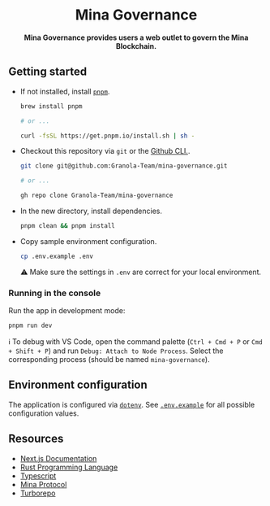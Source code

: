 <h1 align="center">Mina Governance</h1>

<p align="center">
  <b>Mina Governance provides users a web outlet to govern the Mina Blockchain.</b>
</p>

## Getting started

- If not installed, install [`pnpm`](https://pnpm.io/).

  ```bash
  brew install pnpm

  # or ...

  curl -fsSL https://get.pnpm.io/install.sh | sh -
  ```

- Checkout this repository via `git` or the [Github CLI.](https://cli.github.com/).

  ```bash
  git clone git@github.com:Granola-Team/mina-governance.git

  # or ...

  gh repo clone Granola-Team/mina-governance
  ```

- In the new directory, install dependencies.

  ```bash
  pnpm clean && pnpm install
  ```

- Copy sample environment configuration.

  ```bash
  cp .env.example .env
  ```

  ⚠️ Make sure the settings in `.env` are correct for your local environment.

### Running in the console

Run the app in development mode:

```sh
pnpm run dev
```

ℹ️ To debug with VS Code, open the command palette (`Ctrl + Cmd + P` or `Cmd + Shift + P`) and run
`Debug: Attach to Node Process`. Select the corresponding process (should be named `mina-governance`).

## Environment configuration

The application is configured via [`dotenv`](https://github.com/motdotla/dotenv).
See [`.env.example`](./.env.example) for all possible configuration values.

## Resources

- [Next.js Documentation](https://nextjs.org/docs/getting-started)
- [Rust Programming Language](https://doc.rust-lang.org/book/)
- [Typescript](https://www.typescriptlang.org/docs/)
- [Mina Protocol](https://docs.minaprotocol.com/)
- [Turborepo](https://turbo.build/)
